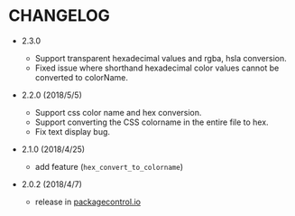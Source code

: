 # CHANGELOG

- 2.3.0
	- Support transparent hexadecimal values ​​and rgba, hsla conversion.
	- Fixed issue where shorthand hexadecimal color values ​​cannot be converted to colorName.

- 2.2.0 (2018/5/5)
	- Support css color name and hex conversion.
	- Support converting the CSS colorname in the entire file to hex.
	- Fix text display bug.

- 2.1.0 (2018/4/25)
  - add feature (`hex_convert_to_colorname`)

- 2.0.2 (2018/4/7)
  - release in [packagecontrol.io](https://packagecontrol.io/packages/Color%20Convert)
